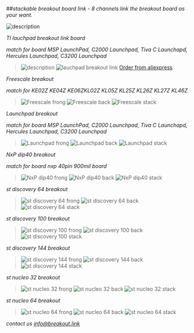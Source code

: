 
##*stackable breakout board link - 8 channels* *link the breakout board as your want.*


![description](/images/description.png)


*TI lauchpad breakout link board*

*match for board MSP LaunchPad, C2000 Launchpad, Tiva C Launchapd, Hercules Launchpad, C3200 Launchpad*
> ![description](/images/lp-40.png)
> ![lauchpad breakout link](/images/lp-40.jpg)
> [Order from aliexpress](http://www.aliexpress.com/item/stackable-TI-launchpad-8-channels-breakout-link-board/32577837413.html?spm=2114.01020208.3.9.lQIEId&ws_ab_test=searchweb201556_1,searchweb201644_3_10001_10002_10005_10006_10003_10004_62,searchweb201560_8,searchweb1451318400_6151)

*Freescale breakout*

*match for KE02Z KE04Z KE06ZKL02Z KL05Z KL25Z KL26Z KL27Z KL46Z*
>![Freescale frong](/images/fdmFront.png)
>![Freescale back](/images/fdmBack.png)
>![Freescale stack](/images/fdmStack.png)

*Launchpad breakout*

*match for board MSP LaunchPad, C2000 Launchpad, Tiva C Launchapd, Hercules Launchpad, C3200 Launchpad*
>![Launchpad frong](/images/lpFront.png)
>![Launchpad back](/images/lpBack.png)
>![Launchpad stack](/images/lpStack.png)

*NxP dip40 breakout*

*match for board nxp 40pin 900mil board*
>![NxP dip40 frong](/images/xpFront.png)
>![NxP dip40 back](/images/xpBack.png)
>![NxP dip40 stack](/images/xpStack.png)

*st discovery 64 breakout*
>![st discovery 64 frong](/images/dis64Front.png)
>![st discovery 64 back](/images/dis64Back.png)
>![st discovery 64 stack](/images/dis64Stack.png)

*st discovery 100 breakout*
>![st discovery 100 frong](/images/dis100Front.png)
>![st discovery 100 back](/images/dis100Back.png)
>![st discovery 100 stack](/images/dis100Stack.png)

*st discovery 144 breakout*
>![st discovery 144 frong](/images/dis144Front.png)
>![st discovery 144 back](/images/dis144Back.png)
>![st discovery 144 stack](/images/dis144Stack.png)

*st nucleo 32 breakout*
>![st nucleo 32 frong](/images/nu32Front.png)
>![st nucleo 32 back](/images/nu32Back.png)
>![st nucleo 32 stack](/images/nu32Stack.png)

*st nucleo 64 breakout*
>![st nucleo 64 frong](/images/nu64Front.png)
>![st nucleo 64 back](/images/nu64Back.png)
>![st nucleo 64 stack](/images/nu64Stack.png)

*contact us info@breakout.link*
